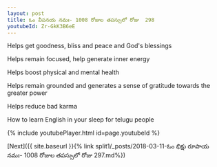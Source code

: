 ```yaml
---
layout: post
title: ఓం వీపనయ నమః- 1008 రోజుల తపస్సులో రోజు  298
youtubeId: Zr-GkK3B6eE
---
```

 
 
Helps get goodness, bliss and peace and God's blessings
 
Helps remain focused, help generate inner energy 
 
Helps boost physical and mental health 
 
Helps remain grounded and generates a sense of gratitude towards the greater power 
 
Helps reduce bad karma
 
How to learn English in your sleep for telugu people
 
 
 
 


{% include youtubePlayer.html id=page.youtubeId %}
 
[Next]({{ site.baseurl }}{% link split1/_posts/2018-03-11-ఓం భిక్షు రూపాయ నమః- 1008 రోజుల తపస్సులో రోజు  297.md%})
 
